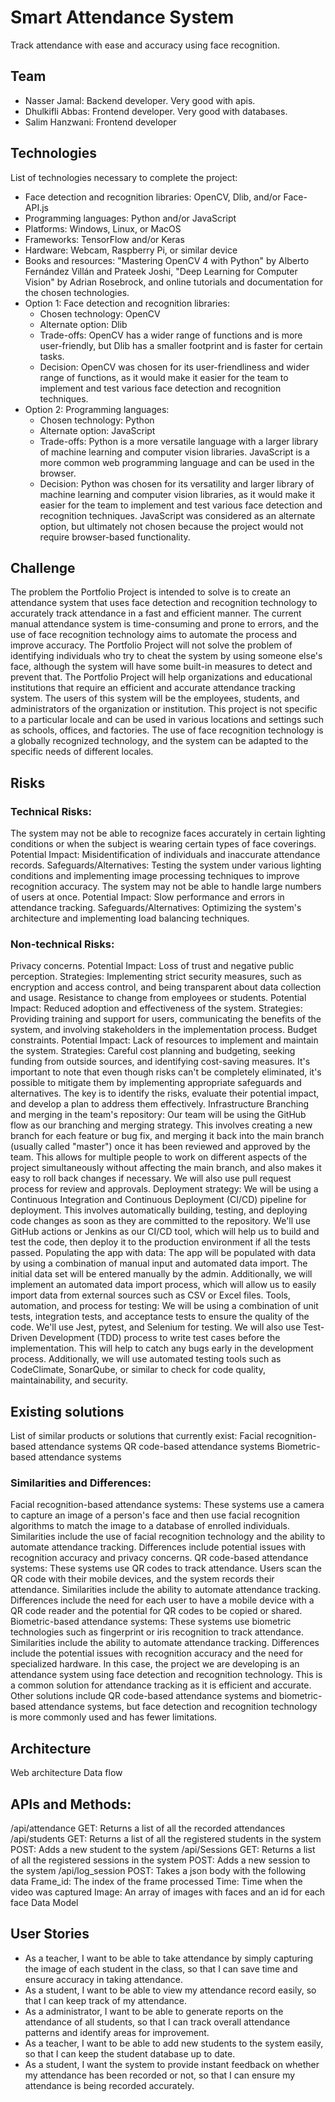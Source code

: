 # Smart Attendance System
Track attendance with ease and accuracy using face recognition.
## Team
* Nasser Jamal: Backend developer. Very good with apis.
* Dhulkifli Abbas: Frontend developer. Very good with databases.
* Salim Hanzwani: Frontend developer
## Technologies
List of technologies necessary to complete the project:
* Face detection and recognition libraries: OpenCV, Dlib, and/or Face-API.js
* Programming languages: Python and/or JavaScript
* Platforms: Windows, Linux, or MacOS
* Frameworks: TensorFlow and/or Keras
* Hardware: Webcam, Raspberry Pi, or similar device
* Books and resources: "Mastering OpenCV 4 with Python" by Alberto Fernández Villán and Prateek Joshi, "Deep Learning for Computer Vision" by Adrian Rosebrock, and online tutorials and documentation for the chosen technologies.
* Option 1: Face detection and recognition libraries:
  * Chosen technology: OpenCV
  * Alternate option: Dlib
  * Trade-offs: OpenCV has a wider range of functions and is more user-friendly, but Dlib has a smaller footprint and is faster for certain tasks.
  * Decision: OpenCV was chosen for its user-friendliness and wider range of functions, as it would make it easier for the team to implement and test various face detection and recognition techniques.
* Option 2: Programming languages:
  * Chosen technology: Python
  * Alternate option: JavaScript
  * Trade-offs: Python is a more versatile language with a larger library of machine learning and computer vision libraries. JavaScript is a more common web programming language and can be used in the browser.
  * Decision: Python was chosen for its versatility and larger library of machine learning and computer vision libraries, as it would make it easier for the team to implement and test various face detection and recognition techniques. JavaScript was considered as an alternate option, but ultimately not chosen because the project would not require browser-based functionality.
## Challenge
The problem the Portfolio Project is intended to solve is to create an attendance system that uses face detection and recognition technology to accurately track attendance in a fast and efficient manner. The current manual attendance system is time-consuming and prone to errors, and the use of face recognition technology aims to automate the process and improve accuracy.
The Portfolio Project will not solve the problem of identifying individuals who try to cheat the system by using someone else's face, although the system will have some built-in measures to detect and prevent that.
The Portfolio Project will help organizations and educational institutions that require an efficient and accurate attendance tracking system. The users of this system will be the employees, students, and administrators of the organization or institution.
This project is not specific to a particular locale and can be used in various locations and settings such as schools, offices, and factories. The use of face recognition technology is a globally recognized technology, and the system can be adapted to the specific needs of different locales.
## Risks
### Technical Risks:
The system may not be able to recognize faces accurately in certain lighting conditions or when the subject is wearing certain types of face coverings. Potential Impact: Misidentification of individuals and inaccurate attendance records. Safeguards/Alternatives: Testing the system under various lighting conditions and implementing image processing techniques to improve recognition accuracy.
The system may not be able to handle large numbers of users at once. Potential Impact: Slow performance and errors in attendance tracking. Safeguards/Alternatives: Optimizing the system's architecture and implementing load balancing techniques.
### Non-technical Risks:
Privacy concerns. Potential Impact: Loss of trust and negative public perception. Strategies: Implementing strict security measures, such as encryption and access control, and being transparent about data collection and usage.
Resistance to change from employees or students. Potential Impact: Reduced adoption and effectiveness of the system. Strategies: Providing training and support for users, communicating the benefits of the system, and involving stakeholders in the implementation process.
Budget constraints. Potential Impact: Lack of resources to implement and maintain the system. Strategies: Careful cost planning and budgeting, seeking funding from outside sources, and identifying cost-saving measures.
It's important to note that even though risks can't be completely eliminated, it's possible to mitigate them by implementing appropriate safeguards and alternatives. The key is to identify the risks, evaluate their potential impact, and develop a plan to address them effectively.
Infrastructure
Branching and merging in the team's repository: Our team will be using the GitHub flow as our branching and merging strategy. This involves creating a new branch for each feature or bug fix, and merging it back into the main branch (usually called "master") once it has been reviewed and approved by the team. This allows for multiple people to work on different aspects of the project simultaneously without affecting the main branch, and also makes it easy to roll back changes if necessary. We will also use pull request process for review and approvals.
Deployment strategy: We will be using a Continuous Integration and Continuous Deployment (CI/CD) pipeline for deployment. This involves automatically building, testing, and deploying code changes as soon as they are committed to the repository. We'll use GitHub actions or Jenkins as our CI/CD tool, which will help us to build and test the code, then deploy it to the production environment if all the tests passed.
Populating the app with data: The app will be populated with data by using a combination of manual input and automated data import. The initial data set will be entered manually by the admin. Additionally, we will implement an automated data import process, which will allow us to easily import data from external sources such as CSV or Excel files.
Tools, automation, and process for testing: We will be using a combination of unit tests, integration tests, and acceptance tests to ensure the quality of the code. We'll use Jest, pytest, and Selenium for testing. We will also use Test-Driven Development (TDD) process to write test cases before the implementation. This will help to catch any bugs early in the development process. Additionally, we will use automated testing tools such as CodeClimate, SonarQube, or similar to check for code quality, maintainability, and security.
## Existing solutions
List of similar products or solutions that currently exist:
Facial recognition-based attendance systems
QR code-based attendance systems
Biometric-based attendance systems
### Similarities and Differences:
Facial recognition-based attendance systems: These systems use a camera to capture an image of a person's face and then use facial recognition algorithms to match the image to a database of enrolled individuals. Similarities include the use of facial recognition technology and the ability to automate attendance tracking. Differences include potential issues with recognition accuracy and privacy concerns.
QR code-based attendance systems: These systems use QR codes to track attendance. Users scan the QR code with their mobile devices, and the system records their attendance. Similarities include the ability to automate attendance tracking. Differences include the need for each user to have a mobile device with a QR code reader and the potential for QR codes to be copied or shared.
Biometric-based attendance systems: These systems use biometric technologies such as fingerprint or iris recognition to track attendance. Similarities include the ability to automate attendance tracking. Differences include the potential issues with recognition accuracy and the need for specialized hardware.
In this case, the project we are developing is an attendance system using face detection and recognition technology. This is a common solution for attendance tracking as it is efficient and accurate. Other solutions include QR code-based attendance systems and biometric-based attendance systems, but face detection and recognition technology is more commonly used and has fewer limitations.

## Architecture

Web architecture						Data flow

## APIs and Methods:
/api/attendance GET: Returns a list of all the recorded attendances 
/api/students GET: Returns a list of all the registered students in the system POST: Adds a new student to the system
/api/Sessions GET: Returns a list of all the registered sessions in the system POST: Adds a new session to the system
/api/log_session POST: Takes a json body with the following data
Frame_id: The index of the frame processed
Time: Time when the video was captured
Image: An array of images with faces and an id for each face
Data Model


## User Stories
- As a teacher, I want to be able to take attendance by simply capturing the image of each student in the class, so that I can save time and ensure accuracy in taking attendance.
- As a student, I want to be able to view my attendance record easily, so that I can keep track of my attendance.
- As a administrator, I want to be able to generate reports on the attendance of all students, so that I can track overall attendance patterns and identify areas for improvement.
- As a teacher, I want to be able to add new students to the system easily, so that I can keep the student database up to date.
- As a student, I want the system to provide instant feedback on whether my attendance has been recorded or not, so that I can ensure my attendance is being recorded accurately.
